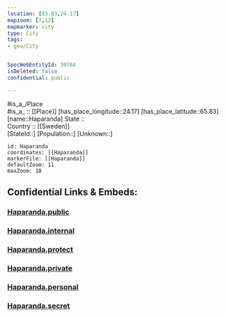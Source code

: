 ```yaml
---
location: [65.83,24.17] 
mapzoom: [7,12] 
mapmarker: city 
type: City
tags:
- geo/City


SpocWebEntityId: 30764
isDeleted: false
confidential: public

---
```

#is_a_/Place  
#is_a_ :: [[Place]] 
[has_place_longitude::24.17] 
[has_place_latitude::65.83] 
[name::Haparanda] 
State ::  
Country :: [[Sweden]]  
[StateId::] 
[Population::] 
[Unknown::] 


```leaflet
id: Haparanda
coordinates: [[Haparanda]] 
markerFile: [[Haparanda]] 
defaultZoom: 11 
maxZoom: 18
```


## Confidential Links & Embeds: 

### [Haparanda.public](/_public/\Earth\Continent\Europe\Europe~North\Finland\Provinces~Finland\Lapland\CityHaparanda.public.md) 

### [Haparanda.internal](/_internal/\Earth\Continent\Europe\Europe~North\Finland\Provinces~Finland\Lapland\CityHaparanda.internal.md) 

### [Haparanda.protect](/_protect/\Earth\Continent\Europe\Europe~North\Finland\Provinces~Finland\Lapland\CityHaparanda.protect.md) 

### [Haparanda.private](/_private/\Earth\Continent\Europe\Europe~North\Finland\Provinces~Finland\Lapland\CityHaparanda.private.md) 

### [Haparanda.personal](/_personal/\Earth\Continent\Europe\Europe~North\Finland\Provinces~Finland\Lapland\CityHaparanda.personal.md) 

### [Haparanda.secret](/_secret/\Earth\Continent\Europe\Europe~North\Finland\Provinces~Finland\Lapland\CityHaparanda.secret.md)

